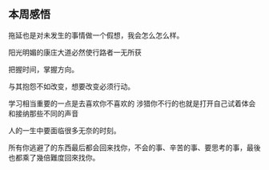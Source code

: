 ## 本周感悟
拖延也是对未发生的事情做一个假想，我会怎么怎么样。

阳光明媚的康庄大道必然使行路者一无所获

把握时间，掌握方向。

与其抱怨不如改变，想要改变必须行动。

学习相当重要的一点是去喜欢你不喜欢的 涉猎你不行的也就是打开自己试着体会和接纳那些不同的声音

人的一生中要面临很多无奈的时刻。

所有你逃避了的东西最后都会回来找你，不会的事、辛苦的事、要思考的事，最後也都乘了幾倍難度回來找你。
